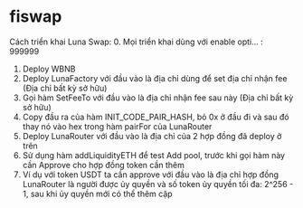 # fiswap
Cách triển khai Luna Swap: 
0. Mọi triển khai dùng với enable opti... : 999999
1. Deploy WBNB
2. Deploy LunaFactory với đầu vào là địa chỉ dùng để set địa chỉ nhận fee (Địa chỉ bất kỳ sở hữu)
3. Gọi hàm SetFeeTo với đầu vào là địa chỉ nhận fee sau này (Địa chỉ bất kỳ sở hữu)
4. Copy đầu ra của hàm INIT_CODE_PAIR_HASH, bỏ 0x ở đầu đi và sau đó thay nó vào hex trong hàm pairFor của LunaRouter
5. Deploy LunaRouter với đầu vào là địa chỉ của 2 hợp đồng đã deploy ở trên
6. Sử dụng hàm addLiquidityETH để test Add pool, trước khi gọi hàm này cần Approve cho hợp đồng token cần thêm
7. Ví dụ với token USDT ta cần approve với đầu vào là địa chỉ hợp đồng LunaRouter là người được ủy quyền và số token ủy quyền tối đa: 2^256 - 1, sau khi ủy quyền mới có thể thêm cặp